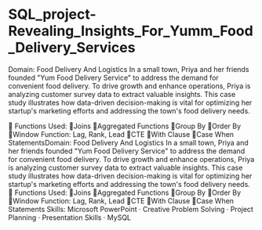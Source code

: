 # SQL_project-Revealing_Insights_For_Yumm_Food_Delivery_Services

Domain: Food Delivery And Logistics
In a small town, Priya and her friends founded "Yum Food Delivery Service" to address the demand for convenient food delivery. To drive growth and enhance operations, Priya is analyzing customer survey data to extract valuable insights. This case study illustrates how data-driven decision-making is vital for optimizing her startup's marketing efforts and addressing the town's food delivery needs.

📌 Functions Used:
🔹Joins
🔹Aggregated Functions
🔹Group By
🔹Order By
🔹Window Function: Lag, Rank, Lead
🔹CTE
🔹With Clause
🔹Case When StatementsDomain: Food Delivery And Logistics In a small town, Priya and her friends founded "Yum Food Delivery Service" to address the demand for convenient food delivery. To drive growth and enhance operations, Priya is analyzing customer survey data to extract valuable insights. This case study illustrates how data-driven decision-making is vital for optimizing her startup's marketing efforts and addressing the town's food delivery needs. 📌 Functions Used: 🔹Joins 🔹Aggregated Functions 🔹Group By 🔹Order By 🔹Window Function: Lag, Rank, Lead 🔹CTE 🔹With Clause 🔹Case When Statements
Skills: Microsoft PowerPoint · Creative Problem Solving · Project Planning · Presentation Skills · MySQL
